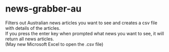 # news-grabber-au
Filters out Australian news articles you want to see and creates a csv file with details of the articles.<br />
If you press the enter key when prompted what news you want to see, it will return all news articles.<br />
(May new Microsoft Excel to open the .csv file)
